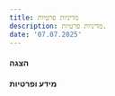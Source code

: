 ```yaml
---
title: מדיניות פרטיות
description: מדיניות פרטיות.
date: '07.07.2025'
---
```


#### הצגה

#### מידע ופרטיות
